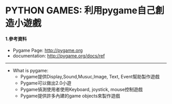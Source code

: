 # PYTHON GAMES: 利用pygame自己創造小遊戲


#### 1.參考資料
 * Pygame Page: http://pygame.org
 * documentation: http://pygame.org/docs/ref

------

* What is pygame:
  * Pygame提供Display,Sound,Musuc,Image, Text, Event幫助製作遊戲
  * Pygame可以做出2.0小遊
  * Pygame偵測使用者使用Keyboard, joystick, mouse控制遊戲
  * Pygame提供許多內建的game objects來製作遊戲
